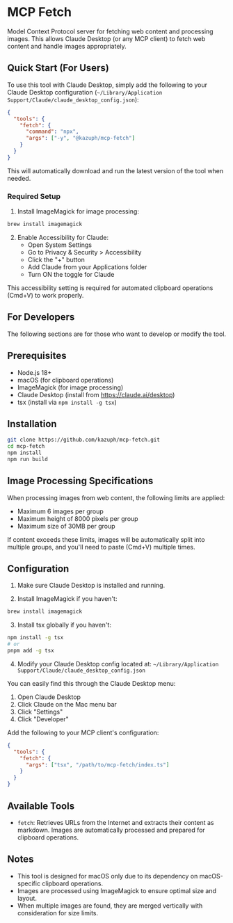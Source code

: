 # MCP Fetch

Model Context Protocol server for fetching web content and processing images. This allows Claude Desktop (or any MCP client) to fetch web content and handle images appropriately.

## Quick Start (For Users)

To use this tool with Claude Desktop, simply add the following to your Claude Desktop configuration (`~/Library/Application Support/Claude/claude_desktop_config.json`):

```json
{
  "tools": {
    "fetch": {
      "command": "npx",
      "args": ["-y", "@kazuph/mcp-fetch"]
    }
  }
}
```

This will automatically download and run the latest version of the tool when needed.

### Required Setup

1. Install ImageMagick for image processing:
```bash
brew install imagemagick
```

2. Enable Accessibility for Claude:
   - Open System Settings
   - Go to Privacy & Security > Accessibility
   - Click the "+" button
   - Add Claude from your Applications folder
   - Turn ON the toggle for Claude

This accessibility setting is required for automated clipboard operations (Cmd+V) to work properly.

## For Developers

The following sections are for those who want to develop or modify the tool.

## Prerequisites

- Node.js 18+
- macOS (for clipboard operations)
- ImageMagick (for image processing)
- Claude Desktop (install from https://claude.ai/desktop)
- tsx (install via `npm install -g tsx`)

## Installation

```bash
git clone https://github.com/kazuph/mcp-fetch.git
cd mcp-fetch
npm install
npm run build
```

## Image Processing Specifications

When processing images from web content, the following limits are applied:

- Maximum 6 images per group
- Maximum height of 8000 pixels per group
- Maximum size of 30MB per group

If content exceeds these limits, images will be automatically split into multiple groups, and you'll need to paste (Cmd+V) multiple times.

## Configuration

1. Make sure Claude Desktop is installed and running.

2. Install ImageMagick if you haven't:
```bash
brew install imagemagick
```

3. Install tsx globally if you haven't:
```bash
npm install -g tsx
# or
pnpm add -g tsx
```

4. Modify your Claude Desktop config located at:
`~/Library/Application Support/Claude/claude_desktop_config.json`

You can easily find this through the Claude Desktop menu:
1. Open Claude Desktop
2. Click Claude on the Mac menu bar
3. Click "Settings"
4. Click "Developer"

Add the following to your MCP client's configuration:

```json
{
  "tools": {
    "fetch": {
      "args": ["tsx", "/path/to/mcp-fetch/index.ts"]
    }
  }
}
```

## Available Tools

- `fetch`: Retrieves URLs from the Internet and extracts their content as markdown. Images are automatically processed and prepared for clipboard operations.

## Notes

- This tool is designed for macOS only due to its dependency on macOS-specific clipboard operations.
- Images are processed using ImageMagick to ensure optimal size and layout.
- When multiple images are found, they are merged vertically with consideration for size limits.
